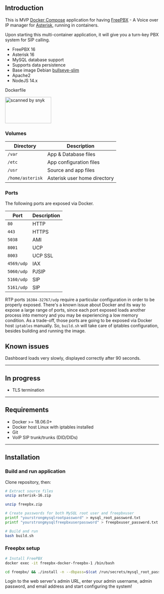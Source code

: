 ## Introduction

This is MVP [Docker Compose](https://docs.docker.com/compose/) application for having [FreePBX](https://www.freepbx.org) - A Voice over IP manager for [Asterisk](https://www.asterisk.org), running in containers.

Upon starting this multi-container application, it will give you a turn-key PBX system for SIP calling.

* FreePBX 16
* Asterisk 16
* MySQL database support
* Supports data persistence
* Base image Debian [bullseye-slim](https://hub.docker.com/_/debian/)
* Apache2
* NodeJS 14.x

Dockerfile 

<img src="https://dl.dropboxusercontent.com/s/is8aj5ld2ywfw6i/scanned-by-snyk.png" alt="scanned by snyk" width="151" height="86"></img>

### Volumes
| Directory           | Description                     |
| ----------------   | --------------------             |
| `/var`             | App & Database files             |
| `/etc`             | App configuration files          |
| `/usr`             | Source and app files             |
| `/home/asterisk`   | Asterisk user home directory     |

### Ports
The following ports are exposed via Docker.

| Port              | Description |
| ----------------- | ----------- |
| `80`              | HTTP        |
| `443`             | HTTPS       |
| `5038`            | AMI         |
| `8001`            | UCP         |
| `8003`            | UCP SSL     |
| `4569/udp`        | IAX         |
| `5060/udp`        | PJSIP       |
| `5160/udp`        | SIP         |
| `5161/udp`        | SIP         |

RTP ports `16384-32767/udp` require a particular configuration in order to be
properly exposed. There's a known issue about Docker and its way to expose a large range of ports, since each port exposed loads another process into memory and you may be experiencing a low memory condition.
As a trade-off, those ports are going to be exposed via Docker host `iptables` manually.
So, `build.sh` will take care of iptables configuration, besides building and running the image.


## Known issues
Dashboard loads very slowly, displayed correctly after 90 seconds.

---

## In progress
* TLS termination

---

## Requirements
- Docker >= 18.06.0+
- Docker host Linux with iptables installed
- Git
- VoIP SIP trunk/trunks (DID/DIDs)

---

## Installation

### Build and run application
Clone repository, then:

```bash
# Extract source files
unzip asterisk-16.zip

unzip freepbx.zip

# Create passwords for both MySQL root user and freepbxuser
printf "yourstrongmysqlrootpassword" > mysql_root_password.txt
printf "yourstrongmysqlfreepbxuserpassword" > freepbxuser_password.txt

# Build and run
bash build.sh
```

### Freepbx setup
```bash
# Install FreePBX
docker exec -it freepbx-docker-freepbx-1 /bin/bash

cd freepbx/ && ./install -n --dbpass=$(cat /run/secrets/mysql_root_password) --dbhost=db
```

Login to the web server's admin URL, enter your admin username, admin password, and email address and start configuring the system!